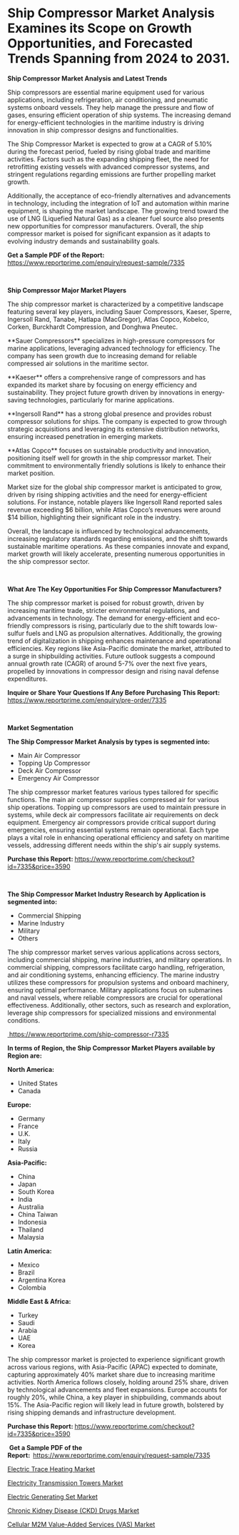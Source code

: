 <p><h1>Ship Compressor Market Analysis Examines its Scope on Growth Opportunities, and Forecasted Trends Spanning from 2024 to 2031.</h1></p><p><strong>Ship Compressor Market Analysis and Latest Trends</strong></p>
<p><p>Ship compressors are essential marine equipment used for various applications, including refrigeration, air conditioning, and pneumatic systems onboard vessels. They help manage the pressure and flow of gases, ensuring efficient operation of ship systems. The increasing demand for energy-efficient technologies in the maritime industry is driving innovation in ship compressor designs and functionalities.</p><p>The Ship Compressor Market is expected to grow at a CAGR of 5.10% during the forecast period, fueled by rising global trade and maritime activities. Factors such as the expanding shipping fleet, the need for retrofitting existing vessels with advanced compressor systems, and stringent regulations regarding emissions are further propelling market growth. </p><p>Additionally, the acceptance of eco-friendly alternatives and advancements in technology, including the integration of IoT and automation within marine equipment, is shaping the market landscape. The growing trend toward the use of LNG (Liquefied Natural Gas) as a cleaner fuel source also presents new opportunities for compressor manufacturers. Overall, the ship compressor market is poised for significant expansion as it adapts to evolving industry demands and sustainability goals.</p></p>
<p><strong>Get a Sample PDF of the Report:&nbsp;</strong> <a href="https://www.reportprime.com/enquiry/request-sample/7335?utm_campaign=1841&utm_medium=2&utm_source=Github&utm_content=ia&utm_term=28112024&utm_id=ship-compressor">https://www.reportprime.com/enquiry/request-sample/7335</a></p>
<p>&nbsp;</p>
<p><strong>Ship Compressor Major Market Players</strong></p>
<p><p>The ship compressor market is characterized by a competitive landscape featuring several key players, including Sauer Compressors, Kaeser, Sperre, Ingersoll Rand, Tanabe, Hatlapa (MacGregor), Atlas Copco, Kobelco, Corken, Burckhardt Compression, and Donghwa Pneutec. </p><p>**Sauer Compressors** specializes in high-pressure compressors for marine applications, leveraging advanced technology for efficiency. The company has seen growth due to increasing demand for reliable compressed air solutions in the maritime sector. </p><p>**Kaeser** offers a comprehensive range of compressors and has expanded its market share by focusing on energy efficiency and sustainability. They project future growth driven by innovations in energy-saving technologies, particularly for marine applications.</p><p>**Ingersoll Rand** has a strong global presence and provides robust compressor solutions for ships. The company is expected to grow through strategic acquisitions and leveraging its extensive distribution networks, ensuring increased penetration in emerging markets.</p><p>**Atlas Copco** focuses on sustainable productivity and innovation, positioning itself well for growth in the ship compressor market. Their commitment to environmentally friendly solutions is likely to enhance their market position.</p><p>Market size for the global ship compressor market is anticipated to grow, driven by rising shipping activities and the need for energy-efficient solutions. For instance, notable players like Ingersoll Rand reported sales revenue exceeding $6 billion, while Atlas Copco’s revenues were around $14 billion, highlighting their significant role in the industry.</p><p>Overall, the landscape is influenced by technological advancements, increasing regulatory standards regarding emissions, and the shift towards sustainable maritime operations. As these companies innovate and expand, market growth will likely accelerate, presenting numerous opportunities in the ship compressor sector.</p></p>
<p>&nbsp;</p>
<p><strong>What Are The Key Opportunities For Ship Compressor Manufacturers?</strong></p>
<p><p>The ship compressor market is poised for robust growth, driven by increasing maritime trade, stricter environmental regulations, and advancements in technology. The demand for energy-efficient and eco-friendly compressors is rising, particularly due to the shift towards low-sulfur fuels and LNG as propulsion alternatives. Additionally, the growing trend of digitalization in shipping enhances maintenance and operational efficiencies. Key regions like Asia-Pacific dominate the market, attributed to a surge in shipbuilding activities. Future outlook suggests a compound annual growth rate (CAGR) of around 5-7% over the next five years, propelled by innovations in compressor design and rising naval defense expenditures.</p></p>
<p><strong>Inquire or Share Your Questions If Any Before Purchasing This Report:</strong> <a href="https://www.reportprime.com/enquiry/pre-order/7335?utm_campaign=1841&utm_medium=2&utm_source=Github&utm_content=ia&utm_term=28112024&utm_id=ship-compressor">https://www.reportprime.com/enquiry/pre-order/7335</a></p>
<p>&nbsp;</p>
<p><strong>Market Segmentation</strong></p>
<p><strong>The Ship Compressor Market Analysis by types is segmented into:</strong></p>
<p><ul><li>Main Air Compressor</li><li>Topping Up Compressor</li><li>Deck Air Compressor</li><li>Emergency Air Compressor</li></ul></p>
<p><p>The ship compressor market features various types tailored for specific functions. The main air compressor supplies compressed air for various ship operations. Topping up compressors are used to maintain pressure in systems, while deck air compressors facilitate air requirements on deck equipment. Emergency air compressors provide critical support during emergencies, ensuring essential systems remain operational. Each type plays a vital role in enhancing operational efficiency and safety on maritime vessels, addressing different needs within the ship's air supply systems.</p></p>
<p><strong>Purchase this Report:&nbsp;</strong><a href="https://www.reportprime.com/checkout?id=7335&price=3590&utm_campaign=1841&utm_medium=2&utm_source=Github&utm_content=ia&utm_term=28112024&utm_id=ship-compressor">https://www.reportprime.com/checkout?id=7335&price=3590</a></p>
<p>&nbsp;</p>
<p><strong>The Ship Compressor Market Industry Research by Application is segmented into:</strong></p>
<p><ul><li>Commercial Shipping</li><li>Marine Industry</li><li>Military</li><li>Others</li></ul></p>
<p><p>The ship compressor market serves various applications across sectors, including commercial shipping, marine industries, and military operations. In commercial shipping, compressors facilitate cargo handling, refrigeration, and air conditioning systems, enhancing efficiency. The marine industry utilizes these compressors for propulsion systems and onboard machinery, ensuring optimal performance. Military applications focus on submarines and naval vessels, where reliable compressors are crucial for operational effectiveness. Additionally, other sectors, such as research and exploration, leverage ship compressors for specialized missions and environmental conditions.</p></p>
<p><a href="https://www.reportprime.com/ship-compressor-r7335?utm_campaign=1841&utm_medium=2&utm_source=Github&utm_content=ia&utm_term=28112024&utm_id=ship-compressor">&nbsp;https://www.reportprime.com/ship-compressor-r7335</a></p>
<p><strong>In terms of Region, the Ship Compressor Market Players available by Region are:</strong></p>
<p>
    <p> <strong> North America: </strong>
        <ul>
            <li>United States</li>
            <li>Canada</li>
        </ul>
        </p> 
    <p> <strong> Europe: </strong>
        <ul>
            <li>Germany</li>
            <li>France</li>
            <li>U.K.</li>
            <li>Italy</li>
            <li>Russia</li>
        </ul>
        </p> 
    <p> <strong> Asia-Pacific: </strong>
        <ul>
            <li>China</li>
            <li>Japan</li>
            <li>South Korea</li>
            <li>India</li>
            <li>Australia</li>
            <li>China Taiwan</li>
            <li>Indonesia</li>
            <li>Thailand</li>
            <li>Malaysia</li>
        </ul>
        </p> 
    <p> <strong> Latin America: </strong>
        <ul>
            <li>Mexico</li>
            <li>Brazil</li>
            <li>Argentina Korea</li>
            <li>Colombia</li>
        </ul>
        </p> 
    <p> <strong> Middle East & Africa: </strong>
        <ul>
            <li>Turkey</li>
            <li>Saudi</li>
            <li>Arabia</li>
            <li>UAE</li>
            <li>Korea</li>
        </ul>
    </p>
    </p>
<p><p>The ship compressor market is projected to experience significant growth across various regions, with Asia-Pacific (APAC) expected to dominate, capturing approximately 40% market share due to increasing maritime activities. North America follows closely, holding around 25% share, driven by technological advancements and fleet expansions. Europe accounts for roughly 20%, while China, a key player in shipbuilding, commands about 15%. The Asia-Pacific region will likely lead in future growth, bolstered by rising shipping demands and infrastructure development.</p></p>
<p><strong>Purchase this Report: </strong><a href="https://www.reportprime.com/checkout?id=7335&price=3590&utm_campaign=1841&utm_medium=2&utm_source=Github&utm_content=ia&utm_term=28112024&utm_id=ship-compressor">https://www.reportprime.com/checkout?id=7335&price=3590</a></p>
<p>&nbsp;<strong>Get a Sample PDF of the Report:&nbsp;&nbsp;</strong><a href="https://www.reportprime.com/enquiry/request-sample/7335?utm_campaign=1841&utm_medium=2&utm_source=Github&utm_content=ia&utm_term=28112024&utm_id=ship-compressor">https://www.reportprime.com/enquiry/request-sample/7335</a></p>
<p><strong></strong></p>
<p><p><a href="https://www.linkedin.com/pulse/electric-trace-heating-market-strategic-insights-product-evolution-3ttff?utm_campaign=1841&utm_medium=2&utm_source=Github&utm_content=ia&utm_term=28112024&utm_id=ship-compressor">Electric Trace Heating Market</a></p><p><a href="https://www.linkedin.com/pulse/electricity-transmission-towers-market-size-segmentation-trends-3dkaf?utm_campaign=1841&utm_medium=2&utm_source=Github&utm_content=ia&utm_term=28112024&utm_id=ship-compressor">Electricity Transmission Towers Market</a></p><p><a href="https://www.linkedin.com/pulse/electric-generating-set-market-global-regional-analysis-2024--vrgff?utm_campaign=1841&utm_medium=2&utm_source=Github&utm_content=ia&utm_term=28112024&utm_id=ship-compressor">Electric Generating Set Market</a></p><p><a href="https://issuu.com/reportprime-2/docs/chronic-kidney-disease-ckd-drugs-ma_793a4210357401?utm_campaign=1841&utm_medium=2&utm_source=Github&utm_content=ia&utm_term=28112024&utm_id=ship-compressor">Chronic Kidney Disease (CKD) Drugs Market</a></p><p><a href="https://issuu.com/reportprime-2/docs/cellular-m2m-value-added-services-v_52e2a66de5a5b3?utm_campaign=1841&utm_medium=2&utm_source=Github&utm_content=ia&utm_term=28112024&utm_id=ship-compressor">Cellular M2M Value-Added Services (VAS) Market</a></p></p>